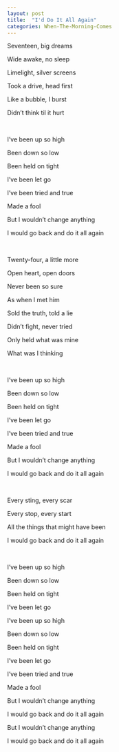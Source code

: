 ```yaml
---
layout: post
title:  "I'd Do It All Again"
categories: When-The-Morning-Comes
---
```

Seventeen, big dreams

Wide awake, no sleep

Limelight, silver screens

Took a drive, head first

Like a bubble, I burst

Didn’t think til it hurt

<br />

I’ve been up so high

Been down so low

Been held on tight

I’ve been let go

I’ve been tried and true

Made a fool

But I wouldn’t change anything

I would go back and do it all again

<br />

Twenty-four, a little more

Open heart, open doors

Never been so sure

As when I met him

Sold the truth, told a lie

Didn’t fight, never tried

Only held what was mine

What was I thinking

<br />

I’ve been up so high

Been down so low

Been held on tight

I’ve been let go

I’ve been tried and true

Made a fool

But I wouldn’t change anything

I would go back and do it all again

<br />

Every sting, every scar

Every stop, every start

All the things that might have been

I would go back and do it all again

<br />

I’ve been up so high

Been down so low

Been held on tight

I’ve been let go

I’ve been up so high

Been down so low

Been held on tight

I’ve been let go

I’ve been tried and true

Made a fool

But I wouldn’t change anything

I would go back and do it all again

But I wouldn’t change anything

I would go back and do it all again